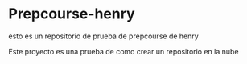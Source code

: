 # Prepcourse-henry
esto es un repositorio de prueba de prepcourse de henry

Este proyecto es una prueba de como crear un repositorio en la nube 